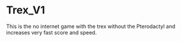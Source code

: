 # Trex_V1
This is the no internet game with the trex without the Pterodactyl and increases very fast score and speed.
